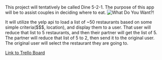 This project will tentatively be called Dine 5-2-1.
The purpose of this app will be to assist couples in deciding where to eat.
![What Do You Want?!](https://media.giphy.com/media/E87jjnSCANThe/giphy.gif)

It will utilize the yelp api to load a list of ~50 restaurants based on some simple criteria($$$, location), and display them to a user.
That user will reduce that list to 5 restaurants, and then their partner will get the list of 5.
The partner will reduce that list of 5 to 2, then send it to the original user.
The original user will select the restaurant they are going to.

[Link to Trello Board](https://trello.com/b/ifEdQEDW/project-2)